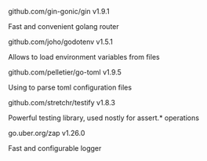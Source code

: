 github.com/gin-gonic/gin v1.9.1

Fast and convenient golang router

github.com/joho/godotenv v1.5.1

Allows to load environment variables from files

github.com/pelletier/go-toml v1.9.5

Using to parse toml configuration files

github.com/stretchr/testify v1.8.3

Powerful testing library, used nostly for assert.* operations

go.uber.org/zap v1.26.0

Fast and configurable logger